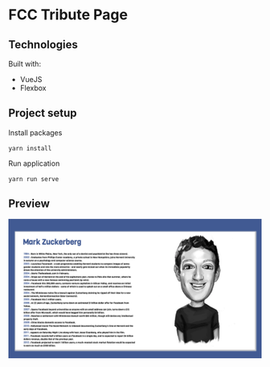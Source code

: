 # FCC Tribute Page

## Technologies

Built with:

- VueJS
- Flexbox

## Project setup

Install packages

```
yarn install
```

Run application

```
yarn run serve
```

## Preview

![alt text](https://github.com/promie/fcc-tribute-page/blob/master/src/assets/preview.png 'App Preview')
